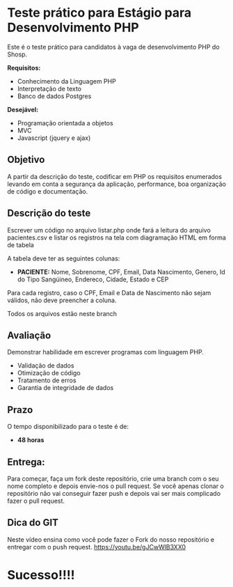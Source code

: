 # Teste prático para Estágio para Desenvolvimento PHP

Este é o teste prático para candidatos à vaga de desenvolvimento PHP do Shosp.

**Requisitos:**
- Conhecimento da Linguagem PHP
- Interpretação de texto
- Banco de dados Postgres

**Desejável:**
- Programação orientada a objetos
- MVC
- Javascript (jquery e ajax)

## Objetivo

A partir da descrição do teste, codificar em PHP os requisitos enumerados levando em conta a segurança da aplicação, performance, boa organização de código e documentação.

## Descrição do teste

Escrever um código no arquivo listar.php onde fará a leitura do arquivo pacientes.csv e listar os registros na tela com diagramação HTML em forma de tabela

A tabela deve ter as seguintes colunas: 
- **PACIENTE:** Nome, Sobrenome, CPF, Email, Data Nascimento, Genero, Id do Tipo Sangúineo, Endereco, Cidade, Estado e CEP

Para cada registro, caso o CPF, Email e Data de Nascimento não sejam válidos, não deve preencher a coluna.

Todos os arquivos estão neste branch

## Avaliação

Demonstrar habilidade em escrever programas com linguagem PHP.

- Validação de dados
- Otimização de código
- Tratamento de erros
- Garantia de integridade de dados

## Prazo

O tempo disponibilizado para o teste é de:
- **48 horas**

## Entrega:

Para começar, faça um fork deste repositório, crie uma branch com o seu nome completo e depois envie-nos o pull request. Se você apenas clonar o repositório não vai conseguir fazer push e depois vai ser mais complicado fazer o pull request.

## Dica do GIT

Neste vídeo ensina como você pode fazer o Fork do nosso repositório e entregar com o push request. https://youtu.be/gJCwWlB3XX0

# Sucesso!!!!

